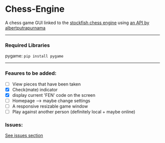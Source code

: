 # Chess-Engine
A chess game GUI linked to the [stockfish chess engine](https://stockfishchess.org/) using [an API by albertputrapurnama](https://github.com/albertputrapurnama/stockfish-api)

-----

### Required Libraries

pygame: `pip install pygame`

----

### Feaures to be added:
- [ ] View pieces that have been taken
- [x] Check(mate) indicator
- [x] display current 'FEN' code on the screen
- [ ] Homepage --> maybe change settings
- [ ] A responsive resizable game window
- [ ] Play against another person (definitely local + maybe online)

### Issues:
[See issues section](https://github.com/Ollie-Edwards/Chess-Engine/issues)
